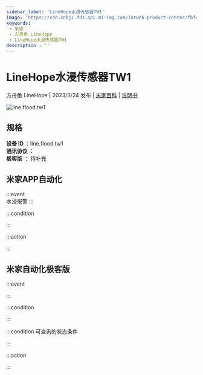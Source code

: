 ```yaml
---
sidebar_label: 'LineHope水浸传感器TW1'
image: 'https://cdn.cnbj1.fds.api.mi-img.com/iotweb-product-center/fbf49041f43a76e97bae2c13303c3206_1661413299300.png?GalaxyAccessKeyId=AKVGLQWBOVIRQ3XLEW&Expires=9223372036854775807&Signature=5Mfe3mHbvKauEQXFqVkO5MOr+Gw='
keywords: 
 - 米家
 - 方舟鱼 LineHope
 - LineHope水浸传感器TW1
description : ''
---
```

# LineHope水浸传感器TW1

方舟鱼 LineHope | 2023/3/24 发布 | [米家百科](https://home.mi.com/webapp/content/baike/product/index.html?model=line.flood.tw1) | [说明书](https://home.mi.com/views/introduction.html?model=line.flood.tw1&region=cn)

![line.flood.tw1](https://cdn.cnbj1.fds.api.mi-img.com/iotweb-product-center/fbf49041f43a76e97bae2c13303c3206_1661413299300.png?GalaxyAccessKeyId=AKVGLQWBOVIRQ3XLEW&Expires=9223372036854775807&Signature=5Mfe3mHbvKauEQXFqVkO5MOr+Gw=)

## 规格  
> 
**设备 ID** ：line.flood.tw1  
**通讯协议** ：  
**极客版**  ： 待补充 


## 米家APP自动化  

:::event  
水浸报警
:::

:::condition  

:::

:::action   

:::

## 米家自动化极客版  

:::event  

:::

:::condition  

:::

:::condition 可查询的状态条件  

:::

:::action  

:::

        
